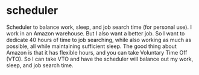 # scheduler
Scheduler to balance work, sleep, and job search time (for personal use).
I work in an Amazon warehouse. But I also want a better job. So I want to dedicate 40 hours of time to job searching, while also working as much as possible, all while maintaining sufficient sleep. The good thing about Amazon is that it has flexible hours, and you can take Voluntary Time Off (VTO). So I can take VTO and have the scheduler will balance out my work, sleep, and job search time.
